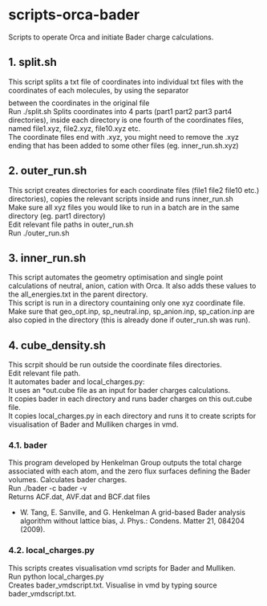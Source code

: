 # scripts-orca-bader
Scripts to operate Orca and initiate Bader charge calculations.

## 1. split.sh
This script splits a txt file of coordinates into individual txt files with the coordinates of each molecules, by using the separator $$$$ between the coordinates in the original file\
Run ./split.sh <name of coordinate file>
Splits coordinates into 4 parts (part1 part2 part3 part4 directories), inside each directory is one fourth of the coordinates files, named file1.xyz, file2.xyz, file10.xyz etc.\
The coordinate files end with .xyz, you might need to remove the .xyz ending that has been added to some other files (eg. inner_run.sh.xyz)

## 2. outer_run.sh
This script creates directories for each coordinate files (file1 file2 file10 etc.) directories), copies the relevant scripts inside and runs inner_run.sh\
Make sure all xyz files you would like to run in a batch are in the same directory (eg. part1 directory)\
Edit relevant file paths in outer_run.sh\
Run ./outer_run.sh

## 3. inner_run.sh
This script automates the geometry optimisation and single point calculations of neutral, anion, cation with Orca. It also adds these values to the all_energies.txt in the parent directory.\
This script is run in a directory countaining only one xyz coordinate file. Make sure that geo_opt.inp, sp_neutral.inp, sp_anion.inp, sp_cation.inp are also copied in the directory (this is already done if outer_run.sh was run).

## 4. cube_density.sh
This scrpit should be run outside the coordinate files directories.\
Edit relevant file path.\
It automates bader and local_charges.py:\
It uses an *out.cube file as an input for bader charges calculations.\
It copies bader in each directory and runs bader charges on this out.cube file.\
It copies local_charges.py in each directory and runs it to create scripts for visualisation of Bader and Mulliken charges in vmd.

### 4.1. bader 
This program developed by Henkelman Group outputs the total charge associated with each atom, and the zero flux surfaces defining the Bader volumes.
Calculates bader charges.\
Run ./bader -c bader <cube file> -v\
Returns ACF.dat, AVF.dat and BCF.dat files
- W. Tang, E. Sanville, and G. Henkelman A grid-based Bader analysis algorithm without lattice bias, J. Phys.: Condens. Matter 21, 084204 (2009).

### 4.2. local_charges.py
This scripts creates visualisation vmd scripts for Bader and Mulliken.\
Run python local_charges.py <sp file with Mulliken charges eg. sp_enutral.out> <dat file with Bader charges eg. ACF.dat> <coordinate file eg. geo_opt.xyz>\
Creates bader_vmdscript.txt. Visualise in vmd by typing source bader_vmdscript.txt.

